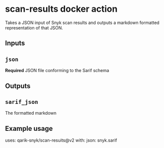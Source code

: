 # scan-results docker action

Takes a JSON input of Snyk scan results and outputs a markdown formatted representation of that JSON.

## Inputs

## `json`

**Required** JSON file conforming to the Sarif schema

## Outputs

## `sarif_json`

The formatted markdown

## Example usage

uses: qarik-snyk/scan-resuits@v2
with:
  json: snyk.sarif

